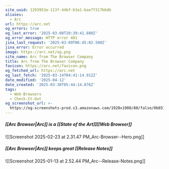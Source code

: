 ```yaml
---
site_uuid: 1293953e-113f-44bf-b3a1-bae7f317b6db
aliases:
  - Arc
url: https://arc.net
og_errors: true
og_last_error: '2025-03-08T20:39:41.880Z'
og_error_message: HTTP error 401
jina_last_request: '2025-03-09T06:45:02.500Z'
jina_error: Error occurred
image: https://arc.net/og.png
site_name: Arc from The Browser Company
title: Arc from The Browser Company
favicon: https://arc.net/favicon.png
og_fetched_url: https://arc.net
og_last_fetch: '2025-03-14T04:41:14.912Z'
date_modified: '2025-04-12'
date_created: '2025-03-30T05:44:14.876Z'
tags:
  - Web-Browsers
  - Check-It-Out
og_screenshot_url: >-
  https://og-screenshots-prod.s3.amazonaws.com/1920x1080/80/false/0b851f7076b1209295591bbd297506d5f6b4b1b005e18d9a2e59f20d08dfe0ee.jpeg
---
```





































##### [[Arc Browser|Arc]] is a [[State of the Art]][[Web Browser]]

![[Screenshot 2025-02-23 at 2.31.47 PM_Arc-Browser--Hero.png]]
##### [[Arc Browser|Arc]] keeps great [[Release Notes]]
![[Screenshot 2025-01-13 at 2.52.44 PM_Arc--Release-Notes.png]]
